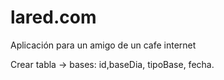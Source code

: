 lared.com
=========

Aplicación para un amigo de un cafe internet

Crear tabla -> bases: id,baseDia, tipoBase, fecha.

